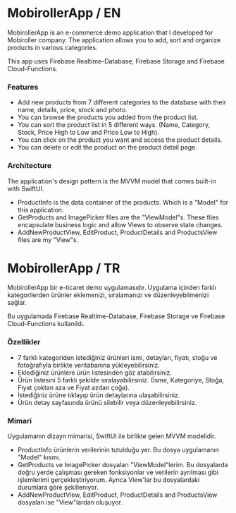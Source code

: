 # MobirollerApp / EN

MobirollerApp is an e-commerce demo application that I developed for Mobiroller company. The application allows you to add, sort and organize products in various categories.

This app uses Firebase Realtime-Database, Firebase Storage and Firebase Cloud-Functions.

### Features

* Add new products from 7 different categories to the database with their name, details, price, stock and photo.
* You can browse the products you added from the product list.
* You can sort the product list in 5 different ways. (Name, Category, Stock, Price High to Low and Price Low to High).
* You can click on the product you want and access the product details.
* You can delete or edit the product on the product detail page.

### Architecture

The application's design pattern is the MVVM model that comes built-in with SwiftUI.
* ProductInfo is the data container of the products. Which is a "Model" for this application.
* GetProducts and ImagePicker files are the "ViewModel"s. These files encapsulate business logic and allow Views to observe state changes.
* AddNewProductView, EditProduct, ProductDetails and ProductsView files are my "View"s.

# MobirollerApp / TR

MobirollerApp bir e-ticaret demo uygulamasıdır. Uygulama içinden farklı kategorilerden ürünler eklemenizi, sıralamanızı ve düzenleyebilmenizi sağlar.

Bu uygulamada Firebase Realtime-Database, Firebase Storage ve Firebase Cloud-Functions kullanıldı.

### Özellikler

* 7 farklı kategoriden istediğiniz ürünleri ismi, detayları, fiyatı, stoğu ve fotoğrafıyla birlikte veritabanına yükleyebilirsiniz.
* Eklediğiniz ürünlere ürün listesinden göz atabilirsiniz.
* Ürün listesini 5 farklı şekilde sıralayabilirsiniz. (İsme, Kategoriye, Stoğa, Fiyat çoktan aza ve Fiyat azdan çoğa).
* İstediğiniz ürüne tıklayıp ürün detaylarına ulaşabilirsiniz.
* Ürün detay sayfasında ürünü silebilir veya düzenleyebilirsiniz.


### Mimari

Uygulamanın dizayn mimarisi, SwiftUI ile birlikte gelen MVVM modelidir.
* ProductInfo ürünlerin verilerinin tutulduğu yer. Bu dosya uygulamanın "Model" kısmı.
* GetProducts ve ImagePicker dosyaları "ViewModel"lerim. Bu dosyalarda doğru yerde çalışması gereken fonksiyonlar ve verilerin ayrılması gibi işlemlerimi gerçekleştiriyorum.
Ayrıca View'lar bu dosyalardaki durumlara göre şekilleniyor.
* AddNewProductView, EditProduct, ProductDetails and ProductsView dosyaları ise "View"lardan oluşuyor.
